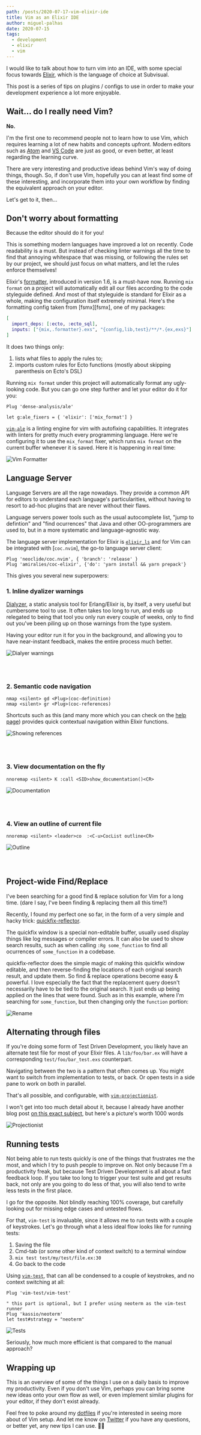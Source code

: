 ```yaml
---
path: /posts/2020-07-17-vim-elixir-ide
title: Vim as an Elixir IDE
author: miguel-palhas
date: 2020-07-15
tags:
  - development
  - elixir
  - vim
---
```


[last-post]: https://subvisual.com/blog/posts/133-super-powered-vim-part-i-projections/
[vscode]: https://code.visualstudio.com/
[atom]: https://atom.io/
[lsp]: https://microsoft.github.io/language-server-protocol/
[elixir]: https://elixir-lang.org/
[formatter]: https://hexdocs.pm/mix/1.6.0/Mix.Tasks.Format.html
[vim-ale]: https://github.com/dense-analysis/ale
[elixir_ls]: https://github.com/elixir-lsp/elixir-ls
[quickfix-reflector]: https://github.com/stefandtw/quickfix-reflector.vim
[vim-projectionist]: https://github.com/tpope/vim-projectionist
[vim-test]: https://github.com/vim-test/vim-test
[super-powered-vim]: https://subvisual.com/blog/posts/133-super-powered-vim-part-i-projections/
[dialixir]: https://github.com/jeremyjh/dialyxir
[coc-help]: https://github.com/neoclide/coc.nvim/blob/master/doc/coc.txt#L912
[twitter]: https://twitter.com/naps62
[dotfiles]: https://github.com/naps62/dotfiles

I would like to talk about how to turn vim into an IDE, with some special focus
towards [Elixir][elixir], which is the language of choice at Subvisual.

This post is a series of tips on plugins / configs to use in order to make your
development experience a lot more enjoyable.

## Wait... do I really need Vim?

**No.**

I'm the first one to recommend people not to learn how to use Vim, which
requires learning a lot of new habits and concepts upfront. Modern editors such
as [Atom][atom] and [VS Code][vscode] are just as good, or even better, at least
regarding the learning curve.

There are very interesting and productive ideas behind Vim's way of doing
things, though.  So, if don't use Vim, hopefully you can at least find some of
these interesting, and incorporate them into your own workflow by finding the
equivalent approach on your editor.

Let's get to it, then...

## Don't worry about formatting

Because the editor should do it for you!

This is something modern languages have improved a lot on recently.  Code
readability is a must. But instead of checking linter warnings all the time to
find that annoying whitespace that was missing, or following the rules set by
our project, we should just focus on what matters, and let the rules enforce
themselves!

Elixir's [formatter][formatter], introduced in version 1.6, is a must-have now.
Running `mix format` on a project will automatically edit all our files
according to the code styleguide defined. And most of that styleguide is
standard for Elixir as a whole, making the configuration itself extremely
minimal. Here's the formatting config taken from [fsmx][fsmx], one of my
packages:

```elixir
[
  import_deps: [:ecto, :ecto_sql],
  inputs: ["{mix,.formatter}.exs", "{config,lib,test}/**/*.{ex,exs}"]
]
```

It does two things only:
1. lists what files to apply the rules to;
2. imports custom rules for Ecto functions (mostly about skipping parenthesis on
   Ecto's DSL)

Running `mix format` under this project will automatically format any
ugly-looking code. But you can go one step further and let your editor do it for
you:

```vimscript
Plug 'dense-analysis/ale'

let g:ale_fixers = { 'elixir': ['mix_format'] }
```

[`vim-ale`][vim-ale] is a linting engine for vim with autofixing capabilities.
It integrates with linters for pretty much every programming language. Here
we're configuring it to use the `mix_format` fixer, which runs `mix format` on
the current buffer whenever it is saved. Here it is happening in real time:

![Vim Formatter](./formatter.gif)

## Language Server

Language Servers are all the rage nowadays.  They provide a common API for
editors to understand each language's particularities, without having to resort
to ad-hoc plugins that are never without their flaws.

Language servers power tools such as the usual autocomplete list, "jump to
defintion" and "find ocurrences" that Java and other OO-programmers are used to,
but in a more systematic and language-agnostic way.

The language server implementation for Elixir is [`elixir_ls`][elixir_ls] and
for Vim can be integrated with [`coc.nvim`], the go-to language server client:

```vimscript
Plug 'neoclide/coc.nvim', { 'branch': 'release' }
Plug 'amiralies/coc-elixir', {'do': 'yarn install && yarn prepack'}
```

This gives you several new superpowers:

### 1. Inline dyalizer warnings

[Dialyzer][dialixir], a static analysis tool for Erlang/Elixir is, by itself,
a very useful but cumbersome tool to use.  It often takes too long to run, and
ends up relegated to being that tool you only run every couple of weeks, only to
find out you've been piling up on those warnings from the type system.

Having your editor run it for you in the background, and allowing you to have
near-instant feedback, makes the entire process much better.


![Dialyer warnings](./dialyzer-warnings.png) <div style="margin-top: 5em"></div>

### 2. Semantic code navigation

```vimscript
nmap <silent> gd <Plug>(coc-definition)
nmap <silent> gr <Plug>(coc-references)
```

Shortcuts such as this (and many more which you can check on the [help
page][coc-help]) provides quick contextual navigation within Elixir functions.

![Showing references](./references.gif) <div style="margin-top: 5em"></div>

### 3. View documentation on the fly

```vimscript
nnoremap <silent> K :call <SID>show_documentation()<CR>
```

![Documentation](./documentation.gif)
<div style="margin-top: 5em"></div>

### 4. View an outline of current file

```vimscript
nnoremap <silent> <leader>co  :<C-u>CocList outline<CR>
```

![Outline](./outline.gif)
<div style="margin-top: 5em"></div>

## Project-wide Find/Replace

I've been searching for a good find & replace solution for Vim for a long time.
(dare I say, I've been finding & replacing them all this time?)

Recently, I found my perfect one so far, in the form of a very simple and hacky
trick: [quickfix-reflector][quickfix-reflector].

The quickfix window is a special non-editable buffer, usually used display
things like log messages or compiler errors.  It can also be used to show search
results, such as when calling `:Rg some_function` to find all ocurrences of
`some_function` in a codebase.

quickfix-reflector does the simple magic of making this quickfix window
editable, and then reverse-finding the locations of each original search result,
and update them. So find & replace operations become easy & powerful.  I love
especially the fact that the replacement query doesn't necessarily have to be
tied to the original search. It just ends up being applied on the lines that
were found. Such as in this example, where I'm searching for `some_function`,
but then changing only the `function` portion:

![Rename](./rename.gif)

## Alternating through files

If you're doing some form of Test Driven Development, you likely have an
alternate test file for most of your Elixir files. A `lib/foo/bar.ex` will have
a corresponding `test/foo/bar_test.exs` counterpart.

Navigating between the two is a pattern that often comes up. You might want to
switch from implementation to tests, or back. Or open tests in a side pane to
work on both in parallel.

That's all possible, and configurable, with
[`vim-projectionist`][vim-projectionist].

I won't get into too much detail about it, because I already have another blog
post [on this exact subject][super-powered-vim], but here's a picture's worth
1000 words

![Projectionist](./projectionist.gif)

## Running tests

Not being able to run tests quickly is one of the things that frustrates me the
most, and which I try to push people to improve on. Not only because I'm
a productivity freak, but because Test Driven Development is all about a fast
feedback loop.  If you take too long to trigger your test suite and get results
back, not only are you going to do less of that, you will also tend to write
less tests in the first place.

I go for the opposite. Not blindly reaching 100% coverage, but carefully looking
out for missing edge cases and untested flows.

For that, `vim-test` is invaluable, since it allows me to run tests with
a couple of keystrokes. Let's go through what a less ideal flow looks like for
running tests:

1. Saving the file
2. Cmd-tab (or some other kind of context switch) to a terminal window
3. `mix test test/my/test/file.ex:30`
4. Go back to the code

Using [`vim-test`][vim-test], that can all be condensed to a couple of
keystrokes, and no context switching at all:

```vimscript
Plug 'vim-test/vim-test'

" this part is optional, but I prefer using neoterm as the vim-test runner
Plug 'kassio/neoterm'
let test#strategy = "neoterm"
```

![Tests](./tests.gif)

Seriously, how much more efficient is that compared to the manual approach?

## Wrapping up

This is an overview of some of the things I use on a daily basis to improve my
productivity.  Even if you don't use Vim, perhaps you can bring some new ideas
onto your own flow as well, or even implement similar plugins for your editor,
if they don't exist already.

Feel free to poke around my [dotfiles][dotfiles] if you're interested in seeing
more about of Vim setup. And let me know on [Twitter][twitter] if you have any
questions, or better yet, any new tips I can use. 👋🏽
